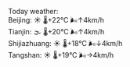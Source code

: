 Today weather:  
Beijing: ☀️   🌡️+22°C 🌬️↑4km/h  
Tianjin: 🌫  🌡️+20°C 🌬️↑4km/h  
Shijiazhuang: ☀️   🌡️+18°C 🌬️↓4km/h  
Tangshan: ☀️   🌡️+19°C 🌬️→4km/h  
